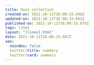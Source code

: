 ```yaml
---
title: Hain collection
created-on: 2021-10-11T16:08:33.646Z
updated-on: 2021-10-11T16:08:33.661Z
published-on: 2021-10-11T16:08:33.675Z
tags: linea
layout: "[linea].html"
date: 2021-10-11T16:08:33.687Z
seo:
  noindex: false
  twitter:title: summary
  twitter:card: summary
---
```

